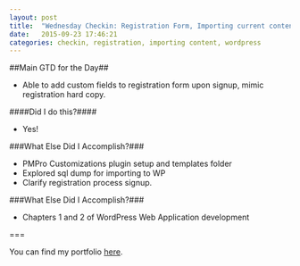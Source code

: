 ```yaml
---
layout: post
title:  "Wednesday Checkin: Registration Form, Importing current content"
date:   2015-09-23 17:46:21
categories: checkin, registration, importing content, wordpress
---
```


##Main GTD for the Day##

- Able to add custom fields to registration form upon signup, mimic registration hard copy.

####Did I do this?####

- Yes!

###What Else Did I Accomplish?###

- PMPro Customizations plugin setup and templates folder
- Explored sql dump for importing to WP
- Clarify registration process signup.

###What Else Did I Accomplish?###

- Chapters 1 and 2 of WordPress Web Application development

===

You can find my portfolio [here][FPSportfolio].


[FPSportfolio]: http://finchproservices.com/portfolio
